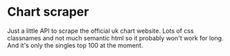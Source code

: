 # Chart scraper

Just a little API to scrape the official uk chart website. Lots of css
classnames and not much semantic html so it probably won't work for long. And
it's only the singles top 100 at the moment.
